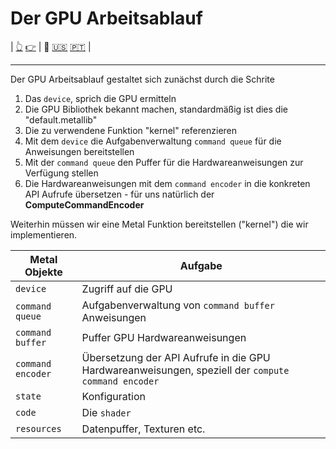 # Der GPU Arbeitsablauf

| [👆](../README.de.md) [👉](../GPUFunctions/README.de.md) | 🫵 [🇺🇸](README.md) [🇵🇹](README.pt.md) |

---

Der GPU Arbeitsablauf gestaltet sich zunächst durch die Schrite
1. Das `device`, sprich die GPU ermitteln
1. Die GPU Bibliothek bekannt machen, standardmäßig ist dies die "default.metallib"
1. Die zu verwendene Funktion "kernel" referenzieren
1. Mit dem `device` die Aufgabenverwaltung `command queue` für die Anweisungen bereitstellen
1. Mit der `command queue` den Puffer für die Hardwareanweisungen zur Verfügung stellen
1. Die Hardwareanweisungen mit dem `command encoder` in die konkreten API Aufrufe übersetzen - für uns natürlich der **ComputeCommandEncoder**

Weiterhin müssen wir eine Metal Funktion bereitstellen ("kernel") die wir implementieren.

| Metal Objekte | Aufgabe |
| --- | --- |
| `device` | Zugriff auf die GPU |
| `command queue` | Aufgabenverwaltung von `command buffer` Anweisungen |
| `command buffer` | Puffer GPU Hardwareanweisungen |
| `command encoder` | Übersetzung der API Aufrufe in die GPU Hardwareanweisungen, speziell der `compute command encoder` |
| `state` | Konfiguration |
| `code` | Die `shader` |
| `resources` | Datenpuffer, Texturen etc. |
